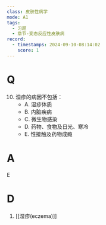 ```yaml
---
class: 皮肤性病学
mode: A1
tags:
  - 习题
  - 章节-变态反应性皮肤病
record:
  - timestamps: 2024-09-10-08:14:02
    score: 1
---
```


# Q
10. 湿疹的病因不包括：
    - A. 湿疹体质
    - B. 内脏疾病
    - C. 微生物感染
    - D. 药物、食物及日光、寒冷
    - E. 性接触及药物成瘾
# A
E
# D
1. [[湿疹(eczema)]]